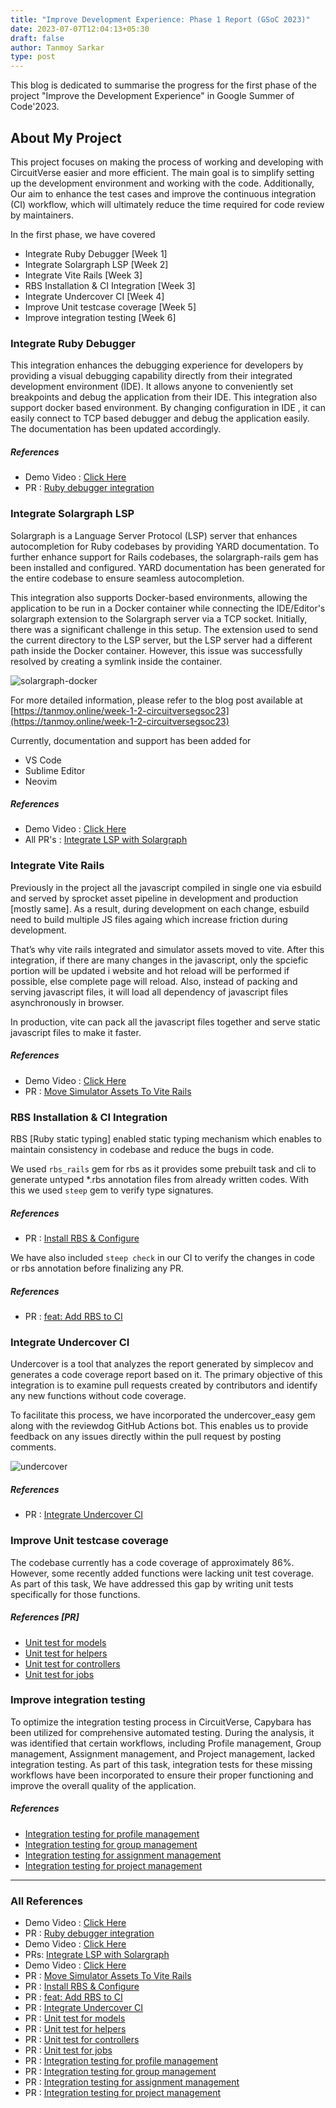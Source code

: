 ```yaml
---
title: "Improve Development Experience: Phase 1 Report (GSoC 2023)"
date: 2023-07-07T12:04:13+05:30
draft: false
author: Tanmoy Sarkar
type: post
---
```



This blog is dedicated to summarise the progress for the first phase of the project "Improve the Development Experience" in Google Summer of Code'2023.


## About My Project

This project focuses on making the process of working and developing with CircuitVerse easier and more efficient. The main goal is to simplify setting up the development environment and working with the code. Additionally, Our aim to enhance the test cases and improve the continuous integration (CI) workflow, which will ultimately reduce the time required for code review by maintainers.

In the first phase, we have covered



* Integrate Ruby Debugger [Week 1]
* Integrate Solargraph LSP [Week 2]
* Integrate Vite Rails [Week 3]
* RBS Installation & CI Integration [Week 3]
* Integrate Undercover CI [Week 4]
* Improve Unit testcase coverage [Week 5]
* Improve integration testing [Week 6]


### Integrate Ruby Debugger

This integration enhances the debugging experience for developers by providing a visual debugging capability directly from their integrated development environment (IDE). It allows anyone to conveniently set breakpoints and debug the application from their IDE. This integration also support docker based environment. By changing configuration in IDE , it can easily connect to TCP based debugger and debug the application easily. The documentation has been updated accordingly.

##### References
- Demo Video : [Click Here](https://github.com/CircuitVerse/CircuitVerse/assets/57363826/1c0e957e-3eed-4555-8670-27df282786ab)
- PR : [Ruby debugger integration](https://github.com/CircuitVerse/CircuitVerse/pull/3760)


### Integrate Solargraph LSP

Solargraph is a Language Server Protocol (LSP) server that enhances autocompletion for Ruby codebases by providing YARD documentation. To further enhance support for Rails codebases, the solargraph-rails gem has been installed and configured. YARD documentation has been generated for the entire codebase to ensure seamless autocompletion.

This integration also supports Docker-based environments, allowing the application to be run in a Docker container while connecting the IDE/Editor's solargraph extension to the Solargraph server via a TCP socket. Initially, there was a significant challenge in this setup. The extension used to send the current directory to the LSP server, but the LSP server had a different path inside the Docker container. However, this issue was successfully resolved by creating a symlink inside the container. 

![solargraph-docker](/images/tanmoy_gsoc23/solargraph-docker.jpeg)

For more detailed information, please refer to the blog post available at [https://tanmoy.online/week-1-2-circuitversegsoc23](https://tanmoy.online/week-1-2-circuitversegsoc23)

Currently, documentation and support has been added for 

* VS Code
* Sublime Editor
* Neovim

##### References
- Demo Video : [Click Here](https://github.com/CircuitVerse/CircuitVerse/assets/57363826/5ec17053-e7fe-4bfd-abb3-673b54711de1)
- All PR's : [Integrate LSP with Solargraph](https://github.com/CircuitVerse/CircuitVerse/issues/3761)


### Integrate Vite Rails

Previously in the project all the javascript compiled in single one via esbuild and served by sprocket asset pipeline in development and production [mostly same]. As a result, during development on each change, esbuild need to build multiple JS files againg which increase friction during development. 

That’s why vite rails integrated and simulator assets moved to vite. After this integration, if there are many changes in the javascript, only the spciefic portion will be updated i website and hot reload will be performed if possible, else complete page will reload. Also, instead of packing and serving javascript files, it will load all dependency of javascript files asynchronously in browser. 

In production, vite can pack all the javascript files together and serve static javascript files to make it faster.

##### References
- Demo Video : [Click Here](https://github.com/CircuitVerse/CircuitVerse/assets/57363826/e1836945-5aff-4c13-b4ac-375483291bec)
- PR : [Move Simulator Assets To Vite Rails](https://github.com/CircuitVerse/CircuitVerse/pull/3777)


### RBS Installation & CI Integration

RBS [Ruby static typing] enabled static typing mechanism which enables to maintain consistency in codebase and reduce the bugs in code. 

We used `rbs_rails` gem for rbs as it provides some prebuilt task and cli to generate untyped *.rbs annotation files from already written codes. With this we used `steep` gem to verify type signatures. 

##### References
- PR : [Install RBS & Configure](https://github.com/CircuitVerse/CircuitVerse/pull/3807)

We have also included `steep check` in our CI to verify the changes in code or rbs annotation before finalizing any PR.

##### References
- PR : [feat: Add RBS to CI](https://github.com/CircuitVerse/CircuitVerse/pull/3833)


### Integrate Undercover CI

Undercover is a tool that analyzes the report generated by simplecov and generates a code coverage report based on it. The primary objective of this integration is to examine pull requests created by contributors and identify any new functions without code coverage.

To facilitate this process, we have incorporated the undercover_easy gem along with the reviewdog GitHub Actions bot. This enables us to provide feedback on any issues directly within the pull request by posting comments.

![undercover](/images/tanmoy_gsoc23/undercover-bot.png)

##### References
- PR : [Integrate Undercover CI](https://github.com/CircuitVerse/CircuitVerse/pull/3812)


### Improve Unit testcase coverage

The codebase currently has a code coverage of approximately 86%. However, some recently added functions were lacking unit test coverage. As part of this task, We have addressed this gap by writing unit tests specifically for those functions.

##### References [PR]
- [Unit test for models](https://github.com/CircuitVerse/CircuitVerse/pull/3835)
- [Unit test for helpers](https://github.com/CircuitVerse/CircuitVerse/pull/3836)
- [Unit test for controllers](https://github.com/CircuitVerse/CircuitVerse/pull/3852)
- [Unit test for jobs](https://github.com/CircuitVerse/CircuitVerse/pull/3853)


### Improve integration testing

To optimize the integration testing process in CircuitVerse, Capybara has been utilized for comprehensive automated testing. During the analysis, it was identified that certain workflows, including Profile management, Group management, Assignment management, and Project management, lacked integration testing. As part of this task, integration tests for these missing workflows have been incorporated to ensure their proper functioning and improve the overall quality of the application.

##### References
- [Integration testing for profile management](https://github.com/CircuitVerse/CircuitVerse/pull/3863)
- [Integration testing for group management](https://github.com/CircuitVerse/CircuitVerse/pull/3864)
- [Integration testing for assignment management](https://github.com/CircuitVerse/CircuitVerse/pull/3865)
- [Integration testing for project management](https://github.com/CircuitVerse/CircuitVerse/pull/3866)

---

### All References

- Demo Video : [Click Here](https://github.com/CircuitVerse/CircuitVerse/assets/57363826/1c0e957e-3eed-4555-8670-27df282786ab)
- PR : [Ruby debugger integration](https://github.com/CircuitVerse/CircuitVerse/pull/3760)
- Demo Video : [Click Here](https://github.com/CircuitVerse/CircuitVerse/assets/57363826/5ec17053-e7fe-4bfd-abb3-673b54711de1)
- PRs: [Integrate LSP with Solargraph](https://github.com/CircuitVerse/CircuitVerse/issues/3761)
- Demo Video : [Click Here](https://github.com/CircuitVerse/CircuitVerse/assets/57363826/e1836945-5aff-4c13-b4ac-375483291bec)
- PR : [Move Simulator Assets To Vite Rails](https://github.com/CircuitVerse/CircuitVerse/pull/3777)
- PR : [Install RBS & Configure](https://github.com/CircuitVerse/CircuitVerse/pull/3807)
- PR : [feat: Add RBS to CI](https://github.com/CircuitVerse/CircuitVerse/pull/3833)
- PR : [Integrate Undercover CI](https://github.com/CircuitVerse/CircuitVerse/pull/3812)
- PR : [Unit test for models](https://github.com/CircuitVerse/CircuitVerse/pull/3835)
- PR : [Unit test for helpers](https://github.com/CircuitVerse/CircuitVerse/pull/3836)
- PR : [Unit test for controllers](https://github.com/CircuitVerse/CircuitVerse/pull/3852)
- PR : [Unit test for jobs](https://github.com/CircuitVerse/CircuitVerse/pull/3853)
- PR : [Integration testing for profile management](https://github.com/CircuitVerse/CircuitVerse/pull/3863)
- PR : [Integration testing for group management](https://github.com/CircuitVerse/CircuitVerse/pull/3864)
- PR : [Integration testing for assignment management](https://github.com/CircuitVerse/CircuitVerse/pull/3865)
- PR : [Integration testing for project management](https://github.com/CircuitVerse/CircuitVerse/pull/3866)
